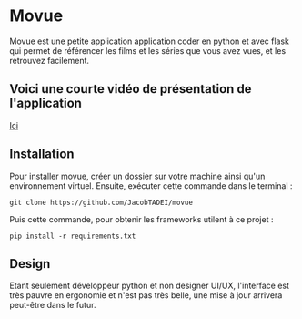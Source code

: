 # Movue
Movue est une petite application application coder en python et avec flask qui permet de référencer les films et les séries que vous avez vues, et les retrouvez facilement.

## Voici une courte vidéo de présentation de l'application
[Ici](https://www.youtube.com/watch?v=gi0tgngS3ME&ab_channel=ByWarz)


## Installation
Pour installer movue, créer un dossier sur votre machine ainsi qu'un environnement virtuel. Ensuite, exécuter cette commande dans le terminal : 
```
git clone https://github.com/JacobTADEI/movue
```
Puis cette commande, pour obtenir les frameworks utilent à ce projet : 

```
pip install -r requirements.txt
```

## Design
Etant seulement développeur python et non designer UI/UX, l'interface est très pauvre en ergonomie et n'est pas très belle, une mise à jour arrivera peut-être dans le futur. 

